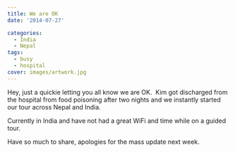 ```yaml
---
title: We are OK
date: '2014-07-27'

categories:
  - India
  - Nepal
tags:
  - busy
  - hospital
cover: images/artwork.jpg
---
```


Hey, just a quickie letting you all know we are OK.  Kim got discharged from the hospital from food poisoning after two nights and we instantly started our tour across Nepal and India.

Currently in India and have not had a great WiFi and time while on a guided tour.

Have so much to share, apologies for the mass update next week.
